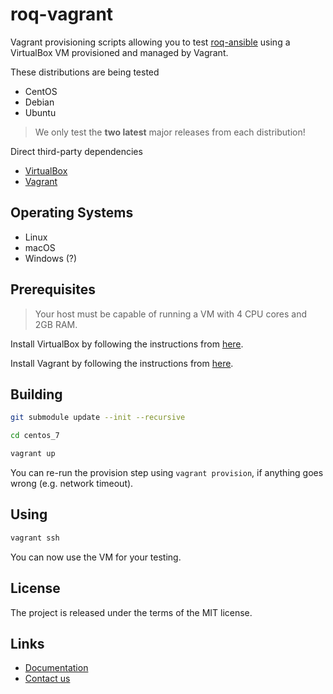 # roq-vagrant

Vagrant provisioning scripts allowing you to test
[roq-ansible](https://github.com/roq-trading/roq-ansible) using a VirtualBox VM
provisioned and managed by Vagrant.

These distributions are being tested

* CentOS
* Debian
* Ubuntu

> We only test the **two latest** major releases from each distribution!

Direct third-party dependencies

* [VirtualBox](https://www.virtualbox.org/)
* [Vagrant](https://www.vagrantup.com/)


## Operating Systems

* Linux
* macOS
* Windows (?)


## Prerequisites

> Your host must be capable of running a VM with 4 CPU cores and 2GB RAM.

Install VirtualBox by following the instructions from
[here](https://www.virtualbox.org/wiki/Downloads).

Install Vagrant by following the instructions from
[here](https://www.vagrantup.com/downloads.html).


## Building

```bash
git submodule update --init --recursive

cd centos_7

vagrant up
```

You can re-run the provision step using `vagrant provision`, if anything goes
wrong (e.g. network timeout).


## Using

```bash
vagrant ssh
```

You can now use the VM for your testing.


## License

The project is released under the terms of the MIT license.


## Links

* [Documentation](https://roq-trading.com/docs)
* [Contact us](mailto:info@roq-trading.com)
